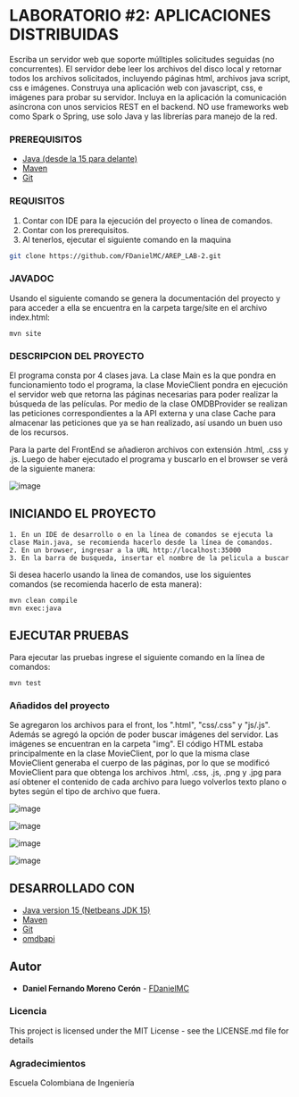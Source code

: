 # LABORATORIO #2:  APLICACIONES DISTRIBUIDAS

Escriba un servidor web que soporte múlltiples solicitudes seguidas (no concurrentes). El servidor debe leer los archivos del disco local y retornar todos los archivos solicitados, incluyendo páginas html, archivos java script, css e imágenes. Construya una aplicación web con  javascript, css, e imágenes para probar su servidor. Incluya en la aplicación la comunicación asíncrona con unos servicios REST en el backend. NO use frameworks web como Spark o Spring, use solo Java y las librerías para manejo de la red.

### PREREQUISITOS

* [Java (desde la 15 para delante)](https://www.oracle.com/co/java/technologies/downloads/) 
* [Maven](https://maven.apache.org/download.cgi) 
* [Git](https://git-scm.com/downloads) 

### REQUISITOS

1. Contar con IDE para la ejecución del proyecto o línea de comandos.
2. Contar con los prerequisitos.
3. Al tenerlos, ejecutar el siguiente comando en la maquina

```bash
git clone https://github.com/FDanielMC/AREP_LAB-2.git
```

### JAVADOC
Usando el siguiente comando se genera la documentación del proyecto y para acceder a ella se encuentra en la carpeta targe/site en el archivo index.html: 
```
mvn site
```

### DESCRIPCION DEL PROYECTO

El programa consta por 4 clases java. La clase Main es la que pondra en funcionamiento todo el programa, la clase MovieClient pondra en ejecución el servidor web que retorna las páginas necesarias para poder realizar la búsqueda de las películas. Por medio de la clase OMDBProvider se realizan las peticiones correspondientes a la API externa y una clase Cache para almacenar las peticiones que ya se han realizado, así usando un buen uso de los recursos.

Para la parte del FrontEnd se añadieron archivos con extensión .html, .css y .js. Luego de haber ejecutado el programa y buscarlo en el browser se verá de la siguiente manera:

![image](https://github.com/FDanielMC/AREP_LAB-2/assets/123689924/83e7815c-a615-4ba5-913b-d797425fabdf)


## INICIANDO EL PROYECTO

```
1. En un IDE de desarrollo o en la línea de comandos se ejecuta la clase Main.java, se recomienda hacerlo desde la línea de comandos. 
2. En un browser, ingresar a la URL http://localhost:35000
3. En la barra de busqueda, insertar el nombre de la pelicula a buscar
```

Si desea hacerlo usando la linea de comandos, use los siguientes comandos (se recomienda hacerlo de esta manera):
```
mvn clean compile
mvn exec:java
```

## EJECUTAR PRUEBAS

Para ejecutar las pruebas ingrese el siguiente comando en la línea de comandos:
```
mvn test
```

### Añadidos del proyecto

Se agregaron los archivos para el front, los ".html", "css/.css" y "js/.js". Además se agregó la opción de poder buscar imágenes del servidor. Las imágenes se encuentran en la carpeta "img". El código HTML estaba principalmente en la clase MovieClient, por lo que la misma clase MovieClient generaba el cuerpo de las páginas, por lo que se modificó MovieClient para que obtenga los archivos .html, .css, .js, .png y .jpg para así obtener el contenido de cada archivo para luego volverlos texto plano o bytes según el tipo de archivo que fuera.

![image](https://github.com/FDanielMC/AREP_LAB-2/assets/123689924/ada73271-ef1b-4c70-ae89-23a692f3af05)

![image](https://github.com/FDanielMC/AREP_LAB-2/assets/123689924/f2d14b35-b9ad-44fb-9b73-ce31a9b7a56a)

![image](https://github.com/FDanielMC/AREP_LAB-2/assets/123689924/6bd4aead-5edb-409c-acb1-074a40bef437)

![image](https://github.com/FDanielMC/AREP_LAB-2/assets/123689924/890b3cdd-90df-4077-a105-3b4de41d9833)

## DESARROLLADO CON

* [Java version 15 (Netbeans JDK 15)](https://www.oracle.com/co/java/technologies/downloads/)
* [Maven](https://maven.apache.org/download.cgi)
* [Git](https://git-scm.com/downloads)
* [omdbapi](https://www.omdbapi.com)

## Autor

* **Daniel Fernando Moreno Cerón** - [FDanielMC](https://github.com/FDanielMC)

### Licencia

This project is licensed under the MIT License - see the LICENSE.md file for details

### Agradecimientos

Escuela Colombiana de Ingeniería

